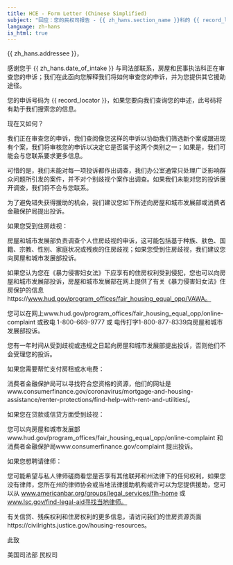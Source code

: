 ```yaml
---
title: HCE - Form Letter (Chinese Simplified)
subject: "回应：您的民权司报告 - {{ zh_hans.section_name }}科的 {{ record_locator }}"
language: zh-hans
is_html: true
---
```

{{ zh_hans.addressee }}， 

感谢您于 {{ zh_hans.date_of_intake }} 与司法部联系，房屋和民事执法科正在审查您的申诉；我们在此函向您解释我们将如何审查您的申诉，并为您提供其它援助途径。

您的申诉号码为 {{ record_locator }}，如果您要向我们查询您的申述，此号码将有助于我们搜索您的信息。 

现在又如何？

我们正在审查您的申诉，我们查阅像您这样的申诉以协助我们筛选新个案或跟进现有个案，我们将审核您的申诉以决定它是否属于这两个类别之一；如果是，我们可能会与您联系要求更多信息。

可惜的是，我们未能对每一项投诉都作出调查，我们办公室通常只处理广泛影响群众问题所引发的案件，并不对个别歧视个案作出调查。如果我们未能对您的投诉展开调查，我们将不会与您联系。

为了避免错失获得援助的机会，我们建议您如下所述向房屋和城市发展部或消费者金融保护局提出投诉。

如果您受到住房歧视：

房屋和城市发展部负责调查个人住房歧视的申诉，这可能包括基于种族、肤色、国籍、宗教、性别、家庭状况或残疾的住房歧视；如果您受到住房歧视，我们建议您向房屋和城市发展部投诉。

如果您认为您在《暴力侵害妇女法》下应享有的住房权利受到侵犯，您也可以向房屋和城市发展部投诉，房屋和城市发展部在网上提供了有关《暴力侵害妇女法》住房保护的信息https://www.hud.gov/program_offices/fair_housing_equal_opp/VAWA。

您可以在网上www.hud.gov/program_offices/fair_housing_equal_opp/online-complaint 或致电 1-800-669-9777 或 电传打字1-800-877-8339向房屋和城市发展部投诉。 

您有一年时间从受到歧视或违规之日起向房屋和城市发展部提出投诉，否则他们不会受理您的投诉。

如果您需要帮忙支付房租或水电费：

消费者金融保护局可以寻找符合您资格的资源，他们的网址是www.consumerfinance.gov/coronavirus/mortgage-and-housing-assistance/renter-protections/find-help-with-rent-and-utilities/。

如果您在贷款或信贷方面受到歧视：

您可以向房屋和城市发展部www.hud.gov/program_offices/fair_housing_equal_opp/online-complaint 和消费者金融保护局www.consumerfinance.gov/complaint 提出投诉。

如果您想聘请律师：

您可能希望与私人律师磋商看您是否享有其他联邦和州法律下的任何权利，如果您没有律师，您所在州的律师协会或当地法律援助机构或许可以为您提供援助，您可以从 www.americanbar.org/groups/legal_services/flh-home 或 www.lsc.gov/find-legal-aid寻找当地律师。

有关信贷、残疾权利和住房权利的更多信息，请访问我们的住房资源页面https://civilrights.justice.gov/housing-resources。


此致

美国司法部
民权司
